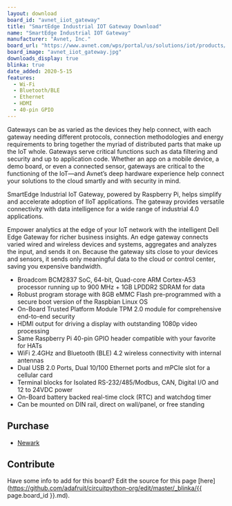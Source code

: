 ```yaml
---
layout: download
board_id: "avnet_iiot_gateway"
title: "SmartEdge Industrial IOT Gateway Download"
name: "SmartEdge Industrial IOT Gateway"
manufacturer: "Avnet, Inc."
board_url: "https://www.avnet.com/wps/portal/us/solutions/iot/products/gateways/"
board_image: "avnet_iiot_gateway.jpg"
downloads_display: true
blinka: true
date_added: 2020-5-15
features:
  - Wi-Fi
  - Bluetooth/BLE
  - Ethernet
  - HDMI
  - 40-pin GPIO
---
```


Gateways can be as varied as the devices they help connect, with each gateway needing different protocols, connection methodologies and energy requirements to bring together the myriad of distributed parts that make up the IoT whole. Gateways serve critical functions such as data filtering and security and up to application code. Whether an app on a mobile device, a demo board, or even a connected sensor, gateways are critical to the functioning of the IoT—and Avnet’s deep hardware experience help connect your solutions to the cloud smartly and with security in mind.

SmartEdge Industrial IoT Gateway, powered by Raspberry Pi, helps simplify and accelerate adoption of IIoT applications. The gateway provides versatile connectivity with data intelligence for a wide range of industrial 4.0 applications.

Empower analytics at the edge of your IoT network with the intelligent Dell Edge Gateway for richer business insights. An edge gateway connects varied wired and wireless devices and systems, aggregates and analyzes the input, and sends it on. Because the gateway sits close to your devices and sensors, it sends only meaningful data to the cloud or control center, saving you expensive bandwidth.

 * Broadcom BCM2837 SoC, 64-bit, Quad-core ARM Cortex-A53 processor running up to 900 MHz + 1GB LPDDR2 SDRAM for data
 * Robust program storage with 8GB eMMC Flash pre-programmed with a secure boot version of the Raspbian Linux OS
 * On-Board Trusted Platform Module TPM 2.0 module for comprehensive end-to-end security
 * HDMI output for driving a display with outstanding 1080p video processing
 * Same Raspberry Pi 40-pin GPIO header compatible with your favorite for HATs
 * WiFi 2.4GHz and Bluetooth (BLE) 4.2 wireless connectivity with internal antennas
 * Dual USB 2.0 Ports, Dual 10/100 Ethernet ports and mPCIe slot for a cellular card
 * Terminal blocks for Isolated RS-232/485/Modbus, CAN, Digital I/O and 12 to 24VDC power
 * On-Board battery backed real-time clock (RTC) and watchdog timer
 * Can be mounted on DIN rail, direct on wall/panel, or free standing

## Purchase
* [Newark](https://www.newark.com/avnet/avtse-rpi-iiotg/smartedge-industrial-iot-gateway/dp/02AH6799)

## Contribute

Have some info to add for this board? Edit the source for this page [here](https://github.com/adafruit/circuitpython-org/edit/master/_blinka/{{ page.board_id }}.md).
